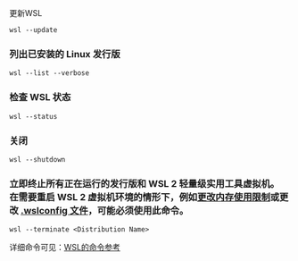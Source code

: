 更新WSL

```shell
wsl --update
```

### 列出已安装的 Linux 发行版

```shell
wsl --list --verbose
```

### 检查 WSL 状态

```shell
wsl --status
```

### 关闭

```shell
wsl --shutdown
```

### 立即终止所有正在运行的发行版和 WSL 2 轻量级实用工具虚拟机。 在需要重启 WSL 2 虚拟机环境的情形下，例如[更改内存使用限制](https://docs.microsoft.com/zh-cn/windows/wsl/vhd-size)或更改 [.wslconfig 文件](https://docs.microsoft.com/zh-cn/windows/wsl/manage#)，可能必须使用此命令。

```shell
wsl --terminate <Distribution Name>
```

详细命令可见：[WSL的命令参考](https://docs.microsoft.com/zh-cn/windows/wsl/basic-commands)

